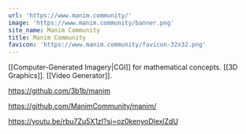 ```yaml
---
url: 'https://www.manim.community/'
image: 'https://www.manim.community/banner.png'
site_name: Manim Community
title: Manim Community
favicon: 'https://www.manim.community/favicon-32x32.png'
---
```


[[Computer-Generated Imagery|CGI]] for mathematical concepts. [[3D Graphics]].  [[Video Generator]]. 

https://github.com/3b1b/manim

https://github.com/ManimCommunity/manim/

https://youtu.be/rbu7Zu5X1zI?si=oz0kenyoDlexlZdU
